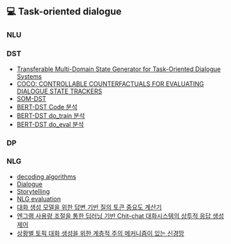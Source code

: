
## 💻 Task-oriented dialogue

### NLU

### DST
* [Transferable Multi-Domain State Generator for Task-Oriented Dialogue Systems](https://www.notion.so/Transferable-Multi-Domain-State-Generator-for-Task-Oriented-Dialogue-Systems-6cf53ee25e8b4c3a95777644b8789609)
* [COCO: CONTROLLABLE COUNTERFACTUALS FOR EVALUATING DIALOGUE STATE TRACKERS]()
* [SOM-DST]()
* [BERT-DST Code 분석]()
* [BERT-DST do_train 분석](https://github.com/jinsusong/TOD/blob/main/BERT_DST_pytorch.ipynb)
* [BERT-DST do_eval 분석]()

### DP

### NLG
* [decoding algorithms]()
* [Dialogue]()
* [Storytelling]()
* [NLG evaluation ]()
* [대화 생성 모델을 위한 답변 기반 질의 토큰 중요도 계산기 ]()
* [엔그램 사용량 조절을 통한 딥러닝 기반 Chit-chat 대화시스템의 상투적 응답 생성 제어]()
* [상황별 토픽 대화 생성을 위한 계층적 주의 메커니즘이 있는 신경망]()
